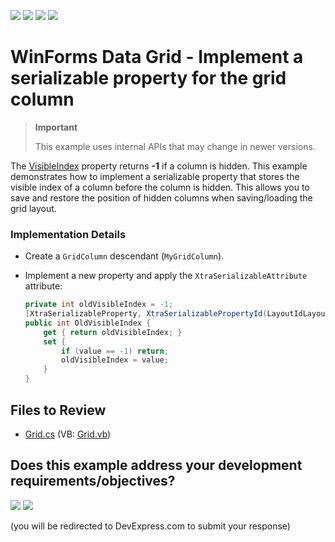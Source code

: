 <!-- default badges list -->
![](https://img.shields.io/endpoint?url=https://codecentral.devexpress.com/api/v1/VersionRange/128629983/24.2.1%2B)
[![](https://img.shields.io/badge/Open_in_DevExpress_Support_Center-FF7200?style=flat-square&logo=DevExpress&logoColor=white)](https://supportcenter.devexpress.com/ticket/details/E1951)
[![](https://img.shields.io/badge/📖_How_to_use_DevExpress_Examples-e9f6fc?style=flat-square)](https://docs.devexpress.com/GeneralInformation/403183)
[![](https://img.shields.io/badge/💬_Leave_Feedback-feecdd?style=flat-square)](#does-this-example-address-your-development-requirementsobjectives)
<!-- default badges end -->

# WinForms Data Grid - Implement a serializable property for the grid column

> **Important**
>
> This example uses internal APIs that may change in newer versions.

The [VisibleIndex](https://docs.devexpress.com/WindowsForms/DevExpress.XtraGrid.Columns.GridColumn.VisibleIndex) property returns **-1** if a column is hidden. This example demonstrates how to implement a serializable property that stores the visible index of a column before the column is hidden. This allows you to save and restore the position of hidden columns when saving/loading the grid layout.

### Implementation Details

* Create a `GridColumn` descendant (`MyGridColumn`).
* Implement a new property and apply the `XtraSerializableAttribute` attribute:
  
  ```csharp
  private int oldVisibleIndex = -1;
  [XtraSerializableProperty, XtraSerializablePropertyId(LayoutIdLayout)]
  public int OldVisibleIndex {
      get { return oldVisibleIndex; }
      set {
          if (value == -1) return;
          oldVisibleIndex = value; 
      }
  }
  ```


## Files to Review

* [Grid.cs](./CS/Q242361/Grid.cs) (VB: [Grid.vb](./VB/Q242361/Grid.vb))
<!-- feedback -->
## Does this example address your development requirements/objectives?

[<img src="https://www.devexpress.com/support/examples/i/yes-button.svg"/>](https://www.devexpress.com/support/examples/survey.xml?utm_source=github&utm_campaign=winforms-grid-implement-serializable-column-property&~~~was_helpful=yes) [<img src="https://www.devexpress.com/support/examples/i/no-button.svg"/>](https://www.devexpress.com/support/examples/survey.xml?utm_source=github&utm_campaign=winforms-grid-implement-serializable-column-property&~~~was_helpful=no)

(you will be redirected to DevExpress.com to submit your response)
<!-- feedback end -->
